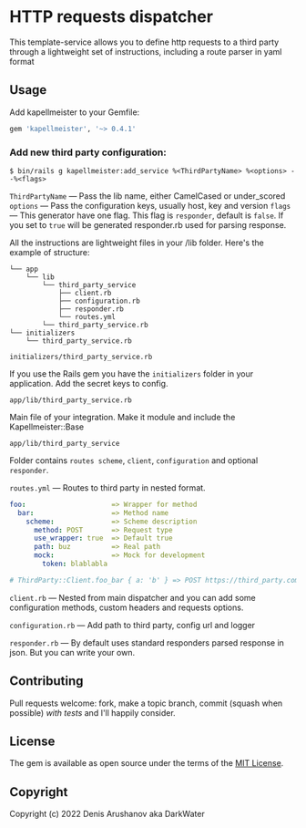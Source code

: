 # HTTP requests dispatcher

This template-service allows you to define http requests to a third party through a lightweight set of instructions, including a route parser in yaml format

## Usage

Add kapellmeister to your Gemfile:

```ruby
gem 'kapellmeister', '~> 0.4.1'
```

### Add new third party configuration:

    $ bin/rails g kapellmeister:add_service %<ThirdPartyName> %<options> --%<flags>

`ThirdPartyName` — Pass the lib name, either CamelCased or under_scored
`options` — Pass the configuration keys, usually host, key and version
`flags` — This generator have one flag. This flag is `responder`, default is `false`. If you set to `true` will be generated responder.rb used for parsing response.

All the instructions are lightweight files in your /lib folder. Here's the example of structure:

``` Capfile
└── app
    └── lib
        └── third_party_service
            ├── client.rb
            ├── configuration.rb
            ├── responder.rb
            └── routes.yml
        └── third_party_service.rb  
└── initializers
    └── third_party_service.rb
```

    initializers/third_party_service.rb

If you use the Rails gem you have the `initializers` folder in your application. Add the secret keys to config.

    app/lib/third_party_service.rb

Main file of your integration. Make it module and include the Kapellmeister::Base

    app/lib/third_party_service

Folder contains `routes scheme`, `client`, `configuration` and optional `responder`.

`routes.yml` — Routes to third party in nested format.

``` yaml
foo:                     => Wrapper for method
  bar:                   => Method name
    scheme:              => Scheme description
      method: POST       => Request type
      use_wrapper: true  => Default true
      path: buz          => Real path
      mock:              => Mock for development
        token: blablabla

# ThirdParty::Client.foo_bar { a: 'b' } => POST https://third_party.com/foo/buz DATA: { a: 'b' }
```

`client.rb` — Nested from main dispatcher and you can add some configuration methods, custom headers and requests options.

`configuration.rb` — Add path to third party, config url and logger

`responder.rb` — By default uses standard responders parsed response in json. But you can write your own.

## Contributing

Pull requests welcome: fork, make a topic branch, commit (squash when possible) *with tests* and I'll happily consider.

## License

The gem is available as open source under the terms of the [MIT License](https://opensource.org/licenses/MIT).

## Copyright

Copyright (c) 2022 Denis Arushanov aka DarkWater
